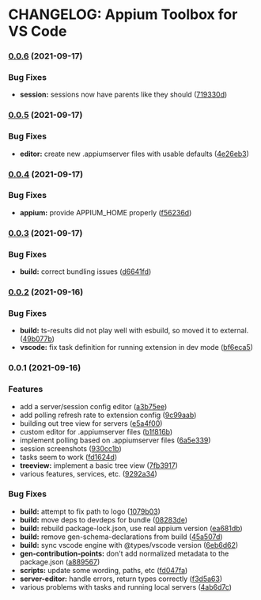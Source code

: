 # CHANGELOG: Appium Toolbox for VS Code
### [0.0.6](https://github.com/boneskull/vscode-appium/compare/v0.0.5...v0.0.6) (2021-09-17)


### Bug Fixes

* **session:** sessions now have parents like they should ([719330d](https://github.com/boneskull/vscode-appium/commit/719330d53accc05a44b4a1a005825868309ded41))

### [0.0.5](https://github.com/boneskull/vscode-appium/compare/v0.0.4...v0.0.5) (2021-09-17)


### Bug Fixes

* **editor:** create new .appiumserver files with usable defaults ([4e26eb3](https://github.com/boneskull/vscode-appium/commit/4e26eb36bb0ecc52c0d6b3016e2feb6a55dde3ca))

### [0.0.4](https://github.com/boneskull/vscode-appium/compare/v0.0.3...v0.0.4) (2021-09-17)


### Bug Fixes

* **appium:** provide APPIUM_HOME properly ([f56236d](https://github.com/boneskull/vscode-appium/commit/f56236d3aff66fd07440c2c72d991060f6c40e8f))

### [0.0.3](https://github.com/boneskull/vscode-appium/compare/v0.0.2...v0.0.3) (2021-09-17)


### Bug Fixes

* **build:** correct bundling issues ([d6641fd](https://github.com/boneskull/vscode-appium/commit/d6641fde56adb86571bcb3dca0efa765db4cd058))

### [0.0.2](https://github.com/boneskull/vscode-appium/compare/v0.0.1...v0.0.2) (2021-09-16)


### Bug Fixes

* **build:** ts-results did not play well with esbuild, so moved it to external. ([49b077b](https://github.com/boneskull/vscode-appium/commit/49b077b2d301c814157b9895e2012f13fc5aab3e))
* **vscode:** fix task definition for running extension in dev mode ([bf6eca5](https://github.com/boneskull/vscode-appium/commit/bf6eca5d5467577ec213fbc90f435eefd068d4c6))

### 0.0.1 (2021-09-16)


### Features

* add a server/session config editor ([a3b75ee](https://github.com/boneskull/vscode-appium/commit/a3b75eecf5e12fca48b44cc34be816dbebb6b4dd))
* add polling refresh rate to extension config ([9c99aab](https://github.com/boneskull/vscode-appium/commit/9c99aaba0225951329541fe12a41db3e78e32989))
* building out tree view for servers ([e5a4f00](https://github.com/boneskull/vscode-appium/commit/e5a4f00fa53612198b3e1f990f3bad9f5a0eb9f4))
* custom editor for .appiumserver files ([b1f816b](https://github.com/boneskull/vscode-appium/commit/b1f816b400a787aa1ca68e03229435bc87e1f689))
* implement polling based on .appiumserver files ([6a5e339](https://github.com/boneskull/vscode-appium/commit/6a5e339a4dc2da728885bdc02242d674e870c75b))
* session screenshots ([930cc1b](https://github.com/boneskull/vscode-appium/commit/930cc1b871259e37e7e5e807e2a98673fb9eaadb))
* tasks seem to work ([fd1624d](https://github.com/boneskull/vscode-appium/commit/fd1624d23dd7245b45a5df33e77360411afb32b2))
* **treeview:** implement a basic tree view ([7fb3917](https://github.com/boneskull/vscode-appium/commit/7fb3917517d066c9db6d43c14947c664473eb49b))
* various features, services, etc. ([9292a34](https://github.com/boneskull/vscode-appium/commit/9292a34a4e1bad40115ddc00d90895affc88bb63))


### Bug Fixes

* **build:** attempt to fix path to logo ([1079b03](https://github.com/boneskull/vscode-appium/commit/1079b03fbd72073610547643e3f6e34c978ba2cf))
* **build:** move deps to devdeps for bundle ([08283de](https://github.com/boneskull/vscode-appium/commit/08283de56bc59ba6eda7f811682a87e1d6a4313d))
* **build:** rebuild package-lock.json, use real appium version ([ea681db](https://github.com/boneskull/vscode-appium/commit/ea681db7533cb63c1f939de3a17340006aef9daf))
* **build:** remove gen-schema-declarations from build ([45a507d](https://github.com/boneskull/vscode-appium/commit/45a507df83e89ada8a9b02480ca0e7db13904adf))
* **build:** sync vscode engine with @types/vscode version ([6eb6d62](https://github.com/boneskull/vscode-appium/commit/6eb6d62b165b3f5a8ba42bcce9d76e59db54a706))
* **gen-contribution-points:** don't add normalized metadata to the package.json ([a889567](https://github.com/boneskull/vscode-appium/commit/a88956713e3d95e11f7ac3e47e8ecc7b990d662d))
* **scripts:** update some wording, paths, etc ([fd047fa](https://github.com/boneskull/vscode-appium/commit/fd047fa4e15ae4ed0d54cb37fd23c0fd4c4c2aaf))
* **server-editor:** handle errors, return types correctly ([f3d5a63](https://github.com/boneskull/vscode-appium/commit/f3d5a63cfd66c743c0de12f5378e3bff8c7a3209))
* various problems with tasks and running local servers ([4ab6d7c](https://github.com/boneskull/vscode-appium/commit/4ab6d7c050d8654532cfe503fd7af72520b04549))
